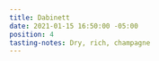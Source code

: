 ```yaml
---
title: Dabinett
date: 2021-01-15 16:50:00 -05:00
position: 4
tasting-notes: Dry, rich, champagne
---
```


